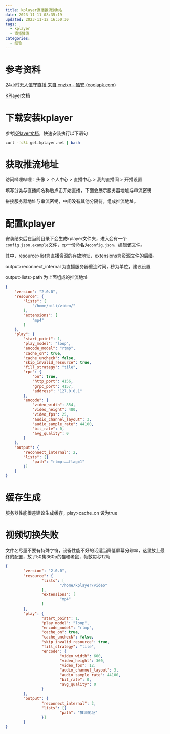 ```yaml
---
title: kplayer直播推流到b站
date: 2023-11-11 08:35:19
updated: 2023-11-12 16:50:30
tags:
  - kplayer
  - 直播推流
categories:
  - 经验
---
```


# 参考资料

[24小时无人值守直播 来自 cnzixn - 酷安 (coolapk.com)](https://www.coolapk.com/feed/44479806?shareKey=OGU3NDQ3YjMwYmRlNjU0ZWQzZjE~&shareUid=24743986&shareFrom=com.coolapk.market_13.3.6)

[KPlayer文档](https://docs.kplayer.net/v0.5.8/)

# 下载安装kplayer

参考[KPlayer文档](https://docs.kplayer.net/v0.5.8/)，快速安装执行以下语句

```bash
curl -fsSL get.kplayer.net | bash
```

# 获取推流地址

访问哔哩哔哩：头像 > 个人中心 > 直播中心 > 我的直播间 > 开播设置

填写分类与直播间名称后点击开始直播，下面会展示服务器地址与串流密钥

拼接服务器地址与串流密钥，中间没有其他分隔符，组成推流地址。

# 配置kplayer

安装结束后在当前目录下会生成kplayer文件夹，进入会有一个`config.json.example`文件，cp一份命名为`config.json`，编辑该文件。

其中，resource>list为直播资源的存放地址，extensions为资源文件的后缀。

output>reconnect_internal 为直播服务器重连时间，秒为单位，建议设置

output>lists>path 为上面组成的推流地址

```json
{
    "version": "2.0.0",
    "resource": {
        "lists": [
            "/home/bili/video/"
        ],
        "extensions": [
            "mp4"
        ]
    },
    "play": {
        "start_point": 1,
        "play_model": "loop",
        "encode_model": "rtmp",
        "cache_on": true,
        "cache_uncheck": false,
        "skip_invalid_resource": true,
        "fill_strategy": "tile",
        "rpc": {
            "on": true,
            "http_port": 4156,
            "grpc_port": 4157,
            "address": "127.0.0.1"
        },
        "encode": {
            "video_width": 854,
            "video_height": 480,
            "video_fps": 25,
            "audio_channel_layout": 3,
            "audio_sample_rate": 44100,
            "bit_rate": 0,
            "avg_quality": 0
        }
    },
    "output": {
        "reconnect_internal": 2,
        "lists": [{
            "path": "rtmp:……flag=1"
        }]
    }
}
```

# 缓存生成

服务器性能很差建议生成缓存，play>cache_on 设为true

# 视频切换失败

文件名尽量不要有特殊字符，设备性能不好的话适当降低屏幕分辨率，这里放上最终的配置，放了50集360p的猫和老鼠，帧数每秒12帧

```json
{
        "version": "2.0.0",
        "resource": {
                "lists": [
                        "/home/kplayer/video"
                ],
                "extensions": [
                        "mp4"
                ]
        },
        "play": {
                "start_point": 1,
                "play_model": "loop",
                "encode_model": "rtmp",
                "cache_on": true,
                "cache_uncheck": false,
                "skip_invalid_resource": true,
                "fill_strategy": "tile",
                "encode": {
                        "video_width": 600,
                        "video_height": 360,
                        "video_fps": 12,
                        "audio_channel_layout": 3,
                        "audio_sample_rate": 44100,
                        "bit_rate": 0,
                        "avg_quality": 0
                }
        },
        "output": {
                "reconnect_internal": 2,
                "lists": [{
                        "path": "推流地址"
                }]
        }
}


```
